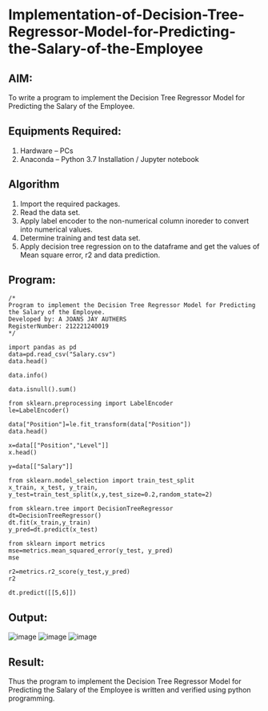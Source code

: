 # Implementation-of-Decision-Tree-Regressor-Model-for-Predicting-the-Salary-of-the-Employee

## AIM:
To write a program to implement the Decision Tree Regressor Model for Predicting the Salary of the Employee.

## Equipments Required:
1. Hardware – PCs
2. Anaconda – Python 3.7 Installation / Jupyter notebook

## Algorithm
1.	Import the required packages.
2.	Read the data set.
3.	Apply label encoder to the non-numerical column inoreder to convert into numerical values.
4.	Determine training and test data set.
5.	Apply decision tree regression on to the dataframe and get the values of Mean square error, r2 and data prediction.

## Program:
```
/*
Program to implement the Decision Tree Regressor Model for Predicting the Salary of the Employee.
Developed by: A JOANS JAY AUTHERS
RegisterNumber: 212221240019
*/
```
~~~
import pandas as pd
data=pd.read_csv("Salary.csv")
data.head()

data.info()

data.isnull().sum()

from sklearn.preprocessing import LabelEncoder
le=LabelEncoder()

data["Position"]=le.fit_transform(data["Position"])
data.head()

x=data[["Position","Level"]]
x.head()

y=data[["Salary"]]

from sklearn.model_selection import train_test_split
x_train, x_test, y_train, y_test=train_test_split(x,y,test_size=0.2,random_state=2)

from sklearn.tree import DecisionTreeRegressor
dt=DecisionTreeRegressor()
dt.fit(x_train,y_train)
y_pred=dt.predict(x_test)

from sklearn import metrics
mse=metrics.mean_squared_error(y_test, y_pred)
mse

r2=metrics.r2_score(y_test,y_pred)
r2

dt.predict([[5,6]])
~~~

## Output:
![image](https://user-images.githubusercontent.com/94505585/203525733-6783a8ff-002b-4021-8e71-7a7559d7c16b.png)
![image](https://user-images.githubusercontent.com/94505585/203525757-70f51bda-1329-430d-a49b-ba5bedab16df.png)
![image](https://user-images.githubusercontent.com/94505585/203525775-bb0653d8-1334-47fa-be15-b35d3879b884.png)

## Result:
Thus the program to implement the Decision Tree Regressor Model for Predicting the Salary of the Employee is written and verified using python programming.
